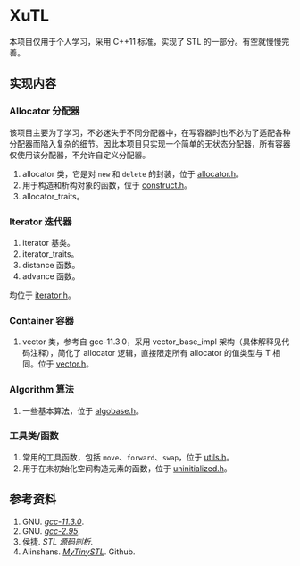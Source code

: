 # XuTL

本项目仅用于个人学习，采用 C++11 标准，实现了 STL 的一部分。有空就慢慢完善。

## 实现内容

### Allocator 分配器

该项目主要为了学习，不必迷失于不同分配器中，在写容器时也不必为了适配各种分配器而陷入复杂的细节。因此本项目只实现一个简单的无状态分配器，所有容器仅使用该分配器，不允许自定义分配器。

1. allocator 类，它是对 `new` 和 `delete` 的封装，位于 [allocator.h](XuTL/allocator.h)。
2. 用于构造和析构对象的函数，位于 [construct.h](XuTL/construct.h)。
3. allocator_traits。

### Iterator 迭代器

1. iterator 基类。
2. iterator_traits。
3. distance 函数。
4. advance 函数。

均位于 [iterator.h](XuTL/iterator.h)。

### Container 容器

1. vector 类，参考自 gcc-11.3.0，采用 vector_base_impl 架构（具体解释见代码注释），简化了 allocator 逻辑，直接限定所有 allocator 的值类型与 T 相同。位于 [vector.h](XuTL/vector.h)。

### Algorithm 算法

1. 一些基本算法，位于 [algobase.h](XuTL/algobase.h)。


### 工具类/函数

1. 常用的工具函数，包括 `move`、`forward`、`swap`，位于 [utils.h](XuTL/utils.h)。
2. 用于在未初始化空间构造元素的函数，位于 [uninitialized.h](XuTL/uninitialized.h)。


## 参考资料

1. GNU. [*gcc-11.3.0*](https://mirrors.aliyun.com/gnu/gcc/gcc-11.3.0).
2. GNU. [*gcc-2.95*](https://mirrors.aliyun.com/gnu/gcc/gcc-2.95).
3. 侯捷. *STL 源码剖析*.
4. Alinshans. [*MyTinySTL*](https://github.com/Alinshans/MyTinySTL). Github.